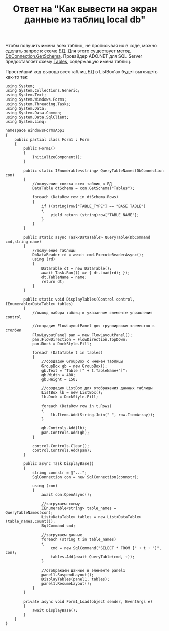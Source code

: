 ﻿---
title: "Ответ на \"Как вывести на экран данные из таблиц local db\""
se.owner.user_id: 240512
se.owner.display_name: "MSDN.WhiteKnight"
se.owner.link: "https://ru.stackoverflow.com/users/240512/msdn-whiteknight"
se.answer_id: 992206
se.question_id: 992088
se.post_type: answer
se.is_accepted: True
---
<p>Чтобы получить имена всех таблиц, не прописывая их в коде, можно сделать запрос к схеме БД. Для этого существует метод <a href="https://docs.microsoft.com/ru-ru/dotnet/api/system.data.common.dbconnection.getschema?view=netstandard-2.1" rel="nofollow noreferrer">DbConnection.GetSchema</a>. Провайдер ADO.NET для SQL Server предоставляет схему <a href="https://docs.microsoft.com/en-us/dotnet/framework/data/adonet/sql-server-schema-collections?view=netstandard-2.1#tables" rel="nofollow noreferrer">Tables</a>, содержащую имена таблиц. </p>

<p>Простейший код вывода всех таблиц БД в ListBox'ах будет выглядеть как-то так:</p>

<pre><code>using System;
using System.Collections.Generic;
using System.Text;
using System.Windows.Forms;
using System.Threading.Tasks;
using System.Data;
using System.Data.Common;
using System.Data.SqlClient;
using System.Linq;

namespace WindowsFormsApp1
{
    public partial class Form1 : Form
    {        
        public Form1()
        {
            InitializeComponent();            
        }        

        public static IEnumerable&lt;string&gt; QueryTableNames(DbConnection con)
        {            
            //получение списка всех таблиц в БД
            DataTable dtSchema = con.GetSchema("Tables");

            foreach (DataRow row in dtSchema.Rows)
            {
                if ((string)row["TABLE_TYPE"] == "BASE TABLE")
                {
                    yield return (string)row["TABLE_NAME"];
                }
            }
        }

        public static async Task&lt;DataTable&gt; QueryTable(DbCommand cmd,string name)
        {             
            //получение таблицы
            DbDataReader rd = await cmd.ExecuteReaderAsync();
            using (rd)
            {
                DataTable dt = new DataTable();
                await Task.Run(() =&gt; { dt.Load(rd); });                                
                dt.TableName = name;
                return dt;
            }            
        }

        public static void DisplayTables(Control control, IEnumerable&lt;DataTable&gt; tables)
        {
            //вывод набора таблиц в указанном элементе управления сontrol

            //создадим FlowLayoutPanel для группировки элементов в столбик
            FlowLayoutPanel pan = new FlowLayoutPanel();            
            pan.FlowDirection = FlowDirection.TopDown;            
            pan.Dock = DockStyle.Fill;

            foreach (DataTable t in tables)
            {
                //создадим GroupBox с именем таблицы
                GroupBox gb = new GroupBox();
                gb.Text = "Table [" + t.TableName+"]";
                gb.Width = 400;
                gb.Height = 150;

                //создадим ListBox для отображения данных таблицы
                ListBox lb = new ListBox();                
                lb.Dock = DockStyle.Fill;

                foreach (DataRow row in t.Rows)
                {                    
                    lb.Items.Add(String.Join(" ", row.ItemArray));
                }

                gb.Controls.Add(lb);
                pan.Controls.Add(gb);
            }

            control.Controls.Clear();
            control.Controls.Add(pan);
        }

        public async Task DisplayBase()
        {
            string connstr = @"...";
            SqlConnection con = new SqlConnection(connstr);

            using (con)
            {
                await con.OpenAsync();

                //загружаем схему
                IEnumerable&lt;string&gt; table_names = QueryTableNames(con);
                List&lt;DataTable&gt; tables = new List&lt;DataTable&gt;(table_names.Count());
                SqlCommand cmd;

                //загружаем данные
                foreach (string t in table_names)
                {
                    cmd = new SqlCommand("SELECT * FROM [" + t + "]", con);
                    tables.Add(await QueryTable(cmd, t));
                }

                //отображаем данные в элементе panel1
                panel1.SuspendLayout();
                DisplayTables(panel1, tables);
                panel1.ResumeLayout();
            }
        }

        private async void Form1_Load(object sender, EventArgs e)
        {                                    
            await DisplayBase();              
        }              
    }  
}
</code></pre>
